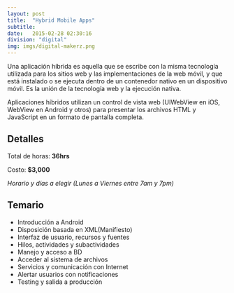 ```yaml
---
layout: post
title:  "Hybrid Mobile Apps"
subtitle:
date:   2015-02-28 02:30:16
division: "digital"
img: imgs/digital-makerz.png
---
```

Una aplicación híbrida es aquella que se escribe con la misma tecnología utilizada para los sitios web y las implementaciones de la web móvil, y que está instalado o se ejecuta dentro de un contenedor nativo en un dispositivo móvil. Es la unión de la tecnología web y la ejecución nativa.

Aplicaciones híbridos utilizan un control de vista web (UIWebView en iOS, WebView en Android y otros) para presentar los archivos HTML y JavaScript en un formato de pantalla completa.

## Detalles
Total de horas: **36hrs**

Costo: **$3,000**

*Horario y días a elegir (Lunes a Viernes entre 7am y 7pm)*

## Temario
- Introducción a Android
- Disposición basada en XML(Manifiesto)
- Interfaz de usuario, recursos y fuentes
- Hilos, actividades y subactividades
- Manejo y acceso a BD
- Acceder al sistema de archivos
- Servicios y comunicación con Internet
- Alertar usuarios con notificaciones
- Testing y salida a producción

